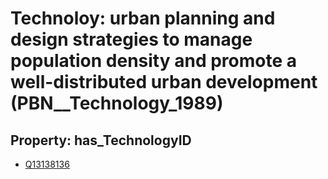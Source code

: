 # Technoloy: __urban planning and design strategies to manage population density and promote a well-distributed urban development__ (PBN__Technology_1989)

## Property: has_TechnologyID

* [Q13138136](Q13138136)

